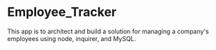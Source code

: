 # Employee_Tracker
This app is to architect and build a solution for managing a company's employees using node, inquirer, and MySQL.

